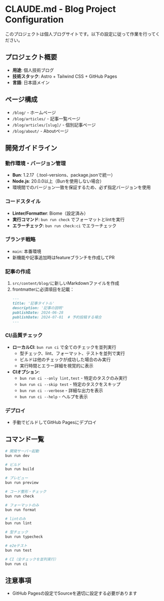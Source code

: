# CLAUDE.md - Blog Project Configuration

このプロジェクトは個人ブログサイトです。以下の設定に従って作業を行ってください。

## プロジェクト概要

- **用途**: 個人技術ブログ
- **技術スタック**: Astro + Tailwind CSS + GitHub Pages
- **言語**: 日本語メイン

## ページ構成

- `/blog/` - ホームページ
- `/blog/articles/` - 記事一覧ページ
- `/blog/articles/[slug]/` - 個別記事ページ
- `/blog/about/` - Aboutページ

## 開発ガイドライン

### 動作環境・バージョン管理

- **Bun**: 1.2.17（.tool-versions、package.jsonで統一）
- **Node.js**: 20.0.0以上（Bunを使用しない場合）
- 環境間でのバージョン一致を保証するため、必ず指定バージョンを使用

### コードスタイル

- **Linter/Formatter**: Biome（設定済み）
- **実行コマンド**: `bun run check` でフォーマットとlintを実行
- **エラーチェック**: `bun run check:ci` でエラーチェック

### ブランチ戦略

- `main`: 本番環境
- 新機能や記事追加時はfeatureブランチを作成してPR

### 記事の作成

1. `src/content/blog/`に新しいMarkdownファイルを作成
2. frontmatterに必須項目を記載：
   ```markdown
   ---
   title: '記事タイトル'
   description: '記事の説明'
   publishDate: 2024-06-28
   publishDate: 2024-07-01  # 予約投稿する場合
   ---
   ```

### CI/品質チェック

- **ローカルCI**: `bun run ci` で全てのチェックを並列実行
  - 型チェック、lint、フォーマット、テストを並列で実行
  - ビルドは他のチェックが成功した場合のみ実行
  - 実行時間とエラー詳細を視覚的に表示
- **CIオプション**:
  - `bun run ci --only lint,test` - 特定のタスクのみ実行
  - `bun run ci --skip test` - 特定のタスクをスキップ
  - `bun run ci --verbose` - 詳細な出力を表示
  - `bun run ci --help` - ヘルプを表示

### デプロイ

- 手動でビルドしてGitHub Pagesにデプロイ

## コマンド一覧

```bash
# 開発サーバー起動
bun run dev

# ビルド
bun run build

# プレビュー
bun run preview

# コード整形・チェック
bun run check

# フォーマットのみ
bun run format

# lintのみ
bun run lint

# 型チェック
bun run typecheck

# e2eテスト
bun run test

# CI（全チェックを並列実行）
bun run ci
```

## 注意事項

- GitHub Pagesの設定でSourceを適切に設定する必要があります